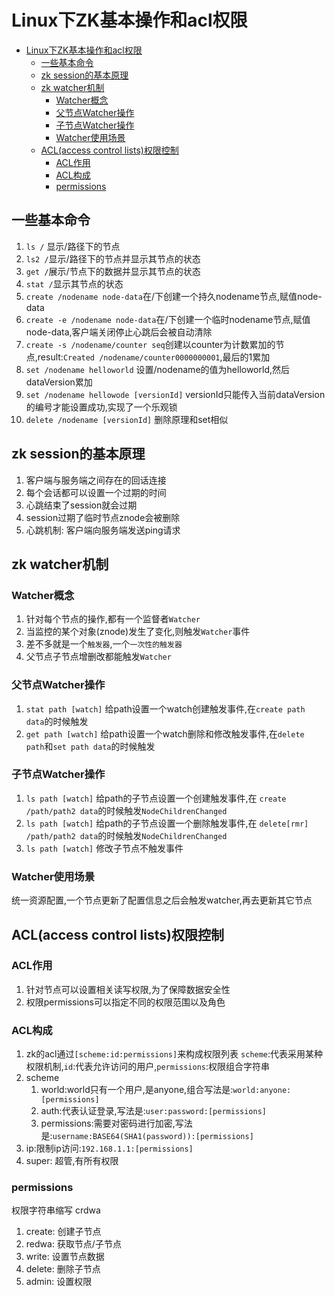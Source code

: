 # Linux下ZK基本操作和acl权限
<!-- TOC -->

- [Linux下ZK基本操作和acl权限](#linux下zk基本操作和acl权限)
    - [一些基本命令](#一些基本命令)
    - [zk session的基本原理](#zk-session的基本原理)
    - [zk watcher机制](#zk-watcher机制)
        - [Watcher概念](#watcher概念)
        - [父节点Watcher操作](#父节点watcher操作)
        - [子节点Watcher操作](#子节点watcher操作)
        - [Watcher使用场景](#watcher使用场景)
    - [ACL(access control lists)权限控制](#aclaccess-control-lists权限控制)
        - [ACL作用](#acl作用)
        - [ACL构成](#acl构成)
        - [permissions](#permissions)

<!-- /TOC -->
## 一些基本命令
1. `ls /` 显示/路径下的节点
2. `ls2 /`显示/路径下的节点并显示其节点的状态
3. `get /`展示/节点下的数据并显示其节点的状态
4. `stat /`显示其节点的状态
5. `create /nodename node-data`在/下创建一个持久nodename节点,赋值node-data
6. `create -e /nodename node-data`在/下创建一个临时nodename节点,赋值node-data,客户端关闭停止心跳后会被自动清除
7. `create -s /nodename/counter seq`创建以counter为计数累加的节点,result:`Created /nodename/counter0000000001`,最后的1累加
8. `set /nodename helloworld` 设置/nodename的值为helloworld,然后dataVersion累加
9. `set /nodename hellowode [versionId]` versionId只能传入当前dataVersion的编号才能设置成功,实现了一个乐观锁
10. `delete /nodename [versionId]` 删除原理和set相似

## zk session的基本原理
1. 客户端与服务端之间存在的回话连接
2. 每个会话都可以设置一个过期的时间
3. 心跳结束了session就会过期
4. session过期了临时节点znode会被删除
5. 心跳机制: 客户端向服务端发送ping请求

## zk watcher机制

### Watcher概念

1. 针对每个节点的操作,都有一个监督者`Watcher`
2. 当监控的某个对象(znode)发生了变化,则触发`Watcher`事件
3. 差不多就是一个`触发器`,一个`一次性的触发器`
4. 父节点子节点增删改都能触发`Watcher`

### 父节点Watcher操作
1. `stat path [watch]` 给path设置一个watch创建触发事件,在`create path data`的时候触发
2. `get path [watch]` 给path设置一个watch删除和修改触发事件,在`delete path`和`set path data`的时候触发

### 子节点Watcher操作
1. `ls path [watch]` 给path的子节点设置一个创建触发事件,在 `create /path/path2 data`的时候触发`NodeChildrenChanged`
2. `ls path [watch]` 给path的子节点设置一个删除触发事件,在 `delete[rmr] /path/path2 data`的时候触发`NodeChildrenChanged`
3. `ls path [watch]` 修改子节点不触发事件

### Watcher使用场景
统一资源配置,一个节点更新了配置信息之后会触发watcher,再去更新其它节点


## ACL(access control lists)权限控制

### ACL作用
1. 针对节点可以设置相关读写权限,为了保障数据安全性
2. 权限permissions可以指定不同的权限范围以及角色

### ACL构成
1. zk的acl通过`[scheme:id:permissions]`来构成权限列表 `scheme`:代表采用某种权限机制,`id`:代表允许访问的用户,`permissions`:权限组合字符串
2. scheme
    1. world:world只有一个用户,是anyone,组合写法是:`world:anyone:[permissions]`
    2. auth:代表认证登录,写法是:`user:password:[permissions]`
    3. permissions:需要对密码进行加密,写法是:`username:BASE64(SHA1(password)):[permissions]`
3. ip:限制ip访问:`192.168.1.1:[permissions]`
4. super: 超管,有所有权限

### permissions
权限字符串缩写 crdwa

1. create: 创建子节点
2. redwa: 获取节点/子节点
3. write: 设置节点数据
4. delete: 删除子节点
5. admin: 设置权限